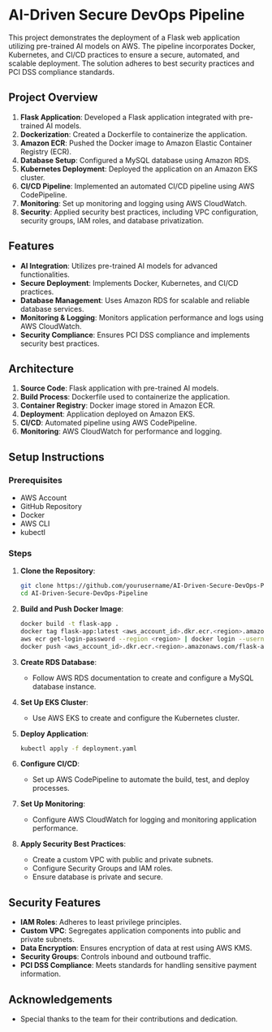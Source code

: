 # AI-Driven Secure DevOps Pipeline

This project demonstrates the deployment of a Flask web application utilizing pre-trained AI models on AWS. The pipeline incorporates Docker, Kubernetes, and CI/CD practices to ensure a secure, automated, and scalable deployment. The solution adheres to best security practices and PCI DSS compliance standards.

## Project Overview

1. **Flask Application**: Developed a Flask application integrated with pre-trained AI models.
2. **Dockerization**: Created a Dockerfile to containerize the application.
3. **Amazon ECR**: Pushed the Docker image to Amazon Elastic Container Registry (ECR).
4. **Database Setup**: Configured a MySQL database using Amazon RDS.
5. **Kubernetes Deployment**: Deployed the application on an Amazon EKS cluster.
6. **CI/CD Pipeline**: Implemented an automated CI/CD pipeline using AWS CodePipeline.
7. **Monitoring**: Set up monitoring and logging using AWS CloudWatch.
8. **Security**: Applied security best practices, including VPC configuration, security groups, IAM roles, and database privatization.

## Features

- **AI Integration**: Utilizes pre-trained AI models for advanced functionalities.
- **Secure Deployment**: Implements Docker, Kubernetes, and CI/CD practices.
- **Database Management**: Uses Amazon RDS for scalable and reliable database services.
- **Monitoring & Logging**: Monitors application performance and logs using AWS CloudWatch.
- **Security Compliance**: Ensures PCI DSS compliance and implements security best practices.

## Architecture

1. **Source Code**: Flask application with pre-trained AI models.
2. **Build Process**: Dockerfile used to containerize the application.
3. **Container Registry**: Docker image stored in Amazon ECR.
4. **Deployment**: Application deployed on Amazon EKS.
5. **CI/CD**: Automated pipeline using AWS CodePipeline.
6. **Monitoring**: AWS CloudWatch for performance and logging.

## Setup Instructions

### Prerequisites

- AWS Account
- GitHub Repository
- Docker
- AWS CLI
- kubectl

### Steps

1. **Clone the Repository**:
    ```bash
    git clone https://github.com/yourusername/AI-Driven-Secure-DevOps-Pipeline.git
    cd AI-Driven-Secure-DevOps-Pipeline
    ```

2. **Build and Push Docker Image**:
    ```bash
    docker build -t flask-app .
    docker tag flask-app:latest <aws_account_id>.dkr.ecr.<region>.amazonaws.com/flask-app:latest
    aws ecr get-login-password --region <region> | docker login --username AWS --password-stdin <aws_account_id>.dkr.ecr.<region>.amazonaws.com
    docker push <aws_account_id>.dkr.ecr.<region>.amazonaws.com/flask-app:latest
    ```

3. **Create RDS Database**:
    - Follow AWS RDS documentation to create and configure a MySQL database instance.

4. **Set Up EKS Cluster**:
    - Use AWS EKS to create and configure the Kubernetes cluster.

5. **Deploy Application**:
    ```bash
    kubectl apply -f deployment.yaml
    ```

6. **Configure CI/CD**:
    - Set up AWS CodePipeline to automate the build, test, and deploy processes.

7. **Set Up Monitoring**:
    - Configure AWS CloudWatch for logging and monitoring application performance.

8. **Apply Security Best Practices**:
    - Create a custom VPC with public and private subnets.
    - Configure Security Groups and IAM roles.
    - Ensure database is private and secure.

## Security Features

- **IAM Roles**: Adheres to least privilege principles.
- **Custom VPC**: Segregates application components into public and private subnets.
- **Data Encryption**: Ensures encryption of data at rest using AWS KMS.
- **Security Groups**: Controls inbound and outbound traffic.
- **PCI DSS Compliance**: Meets standards for handling sensitive payment information.



## Acknowledgements

- Special thanks to the team for their contributions and dedication.


